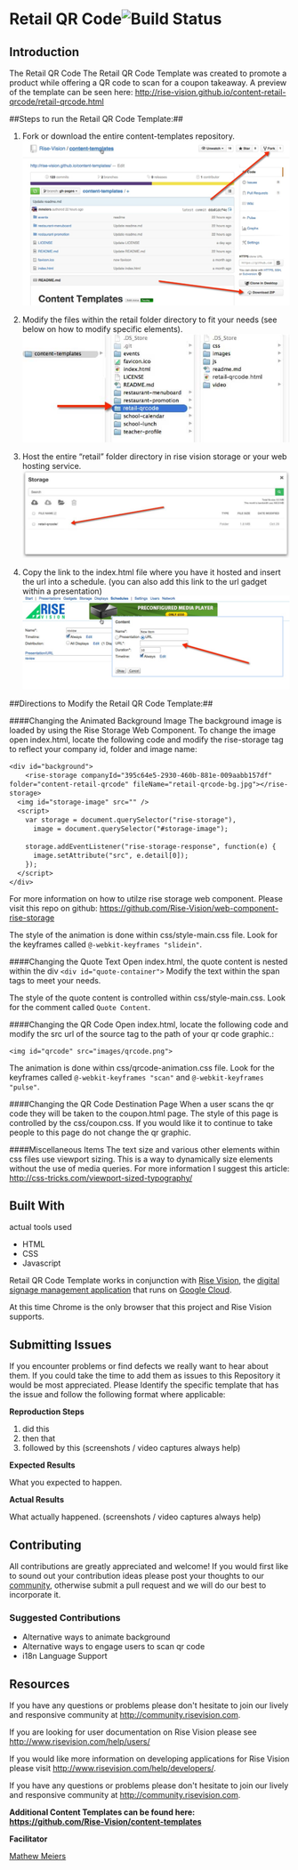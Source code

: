 
# Retail QR Code![Build Status](http://devtools1.risevision.com:8080/job/Storage-Client-BranchPush/badge/icon)

## Introduction

The Retail QR Code The Retail QR Code Template was created to promote a product while offering a QR code to scan for a coupon takeaway. A preview of the template can be seen here: http://rise-vision.github.io/content-retail-qrcode/retail-qrcode.html

##Steps to run the Retail QR Code Template:##

1. Fork or download the entire content-templates repository.  
![alt tag](images/readme-step1.jpg)

2. Modify the files within the retail folder directory to fit your needs (see below on how to modify specific elements).  
![alt tag](images/readme-step2.jpg)

3. Host the entire “retail” folder directory in rise vision storage or your web hosting service.  
![alt tag](images/readme-step3.jpg)

4. Copy the link to the index.html file where you have it hosted and insert the url into a schedule. (you can also add this link to the url gadget within a presentation)  
![alt tag](images/readme-step4.jpg)


##Directions to Modify the Retail QR Code Template:##

####Changing the Animated Background Image
The background image is loaded by using the Rise Storage Web Component.
To change the image open index.html, locate the following code and modify the rise-storage tag to reflect your company id, folder and image name:

```
<div id="background">
	<rise-storage companyId="395c64e5-2930-460b-881e-009aabb157df" folder="content-retail-qrcode" fileName="retail-qrcode-bg.jpg"></rise-storage>
  <img id="storage-image" src="" />
  <script>
    var storage = document.querySelector("rise-storage"),
      image = document.querySelector("#storage-image");

    storage.addEventListener("rise-storage-response", function(e) {
      image.setAttribute("src", e.detail[0]);
    });
  </script>
</div>
```

For more information on how to utilze rise storage web component. Please visit this repo on github:
https://github.com/Rise-Vision/web-component-rise-storage

The style of the animation is done within css/style-main.css file. Look for the keyframes called ```@-webkit-keyframes "slidein"```.

####Changing the Quote Text
Open index.html, the quote content is nested within the div ```<div id="quote-container">``` Modify the text within the span tags to meet your needs. 

The style of the quote content is controlled within css/style-main.css. Look for the comment called ```Quote Content```.

####Changing the QR Code
Open index.html, locate the following code and modify the src url of the source tag to the path of your qr code graphic.:

```
<img id="qrcode" src="images/qrcode.png">
```

The animation is done within css/qrcode-animation.css file. Look for the keyframes called ```@-webkit-keyframes "scan"``` and ```@-webkit-keyframes "pulse"```.
 
 
####Changing the QR Code Destination Page
When a user scans the qr code they will be taken to the coupon.html page. The style of this page is controlled by the css/coupon.css. 
If you would like it to continue to take people to this page do not change the qr graphic. 

####Miscellaneous Items
The text size and various other elements within css files use viewport sizing.
This is a way to dynamically size elements without the use of media queries.
For more information I suggest this article: http://css-tricks.com/viewport-sized-typography/

## Built With
actual tools used
- HTML
- CSS
- Javascript

Retail QR Code Template works in conjunction with [Rise Vision](http://www.risevision.com), the [digital signage management application](http://rva.risevision.com/) that runs on [Google Cloud](https://cloud.google.com).

At this time Chrome is the only browser that this project and Rise Vision supports.

## Submitting Issues
If you encounter problems or find defects we really want to hear about them. If you could take the time to add them as issues to this Repository it would be most appreciated. Please Identify the specific template that has the issue and follow the following format where applicable:

**Reproduction Steps**

1. did this
2. then that
3. followed by this (screenshots / video captures always help)

**Expected Results**

What you expected to happen.

**Actual Results**

What actually happened. (screenshots / video captures always help)

## Contributing
All contributions are greatly appreciated and welcome! If you would first like to sound out your contribution ideas please post your thoughts to our [community](http://community.risevision.com), otherwise submit a pull request and we will do our best to incorporate it.

### Suggested Contributions
- Alternative ways to animate background
- Alternative ways to engage users to scan qr code
- i18n Language Support

## Resources
If you have any questions or problems please don't hesitate to join our lively and responsive community at http://community.risevision.com.

If you are looking for user documentation on Rise Vision please see http://www.risevision.com/help/users/

If you would like more information on developing applications for Rise Vision please visit http://www.risevision.com/help/developers/.

 If you have any questions or problems please don't hesitate to join our lively and responsive community at http://community.risevision.com.
 
**Additional Content Templates can be found here: https://github.com/Rise-Vision/content-templates**

**Facilitator**

[Mathew Meiers](https://github.com/mmeiers "Mathew Meiers")